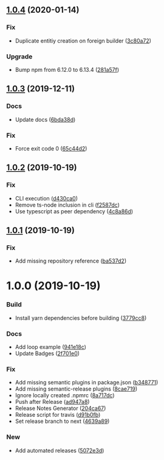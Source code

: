 ## [1.0.4](https://github.com/jeanfortheweb/typeorm-fixture-builder/compare/v1.0.3...v1.0.4) (2020-01-14)


### Fix

* Duplicate entitiy creation on foreign builder ([3c80a72](https://github.com/jeanfortheweb/typeorm-fixture-builder/commit/3c80a7221a5bd0161b8b3e0961a823196d8e7f59))

### Upgrade

* Bump npm from 6.12.0 to 6.13.4 ([281a57f](https://github.com/jeanfortheweb/typeorm-fixture-builder/commit/281a57f5f6f1e3ec57fc2d4bf40e7704ebb04ae1))

## [1.0.3](https://github.com/jeanfortheweb/typeorm-fixture-builder/compare/v1.0.2...v1.0.3) (2019-12-11)


### Docs

* Update docs ([6bda38d](https://github.com/jeanfortheweb/typeorm-fixture-builder/commit/6bda38d360168cd72d3cfd436b5bd77cdb2d5ab3))

### Fix

* Force exit code 0 ([65c44d2](https://github.com/jeanfortheweb/typeorm-fixture-builder/commit/65c44d2d576cc91e6c8fc895d9b0706e337c88bb))

## [1.0.2](https://github.com/jeanfortheweb/typeorm-fixture-builder/compare/v1.0.1...v1.0.2) (2019-10-19)


### Fix

* CLI execution ([d430ca0](https://github.com/jeanfortheweb/typeorm-fixture-builder/commit/d430ca00b06a9743af69fde0b5fa91013ad4c4e5))
* Remove ts-node inclusion in cli ([f2587dc](https://github.com/jeanfortheweb/typeorm-fixture-builder/commit/f2587dc11d2f36499f134ac530a5a470e8097fe0))
* Use typescript as peer dependency ([4c8a86d](https://github.com/jeanfortheweb/typeorm-fixture-builder/commit/4c8a86d38c73091b26a5043f410a224dd980bb6b))

## [1.0.1](https://github.com/jeanfortheweb/typeorm-fixture-builder/compare/v1.0.0...v1.0.1) (2019-10-19)


### Fix

* Add missing repository reference ([ba537d2](https://github.com/jeanfortheweb/typeorm-fixture-builder/commit/ba537d2c8e704beb43a620b2bf0fb4aa54a6bab8))

# 1.0.0 (2019-10-19)


### Build

* Install yarn dependencies before building ([3779cc8](https://github.com/jeanfortheweb/typeorm-fixture-builder/commit/3779cc85890f97ce9ed25c62f32fe436a3b1952c))

### Docs

* Add loop example ([941e18c](https://github.com/jeanfortheweb/typeorm-fixture-builder/commit/941e18cb4afe09d045fb2ae8f4c45039c2f67973))
* Update Badges ([2f701e0](https://github.com/jeanfortheweb/typeorm-fixture-builder/commit/2f701e054579a728883a06d22c2c17b0df0a6b5b))

### Fix

* Add missing semantic plugins in package.json ([b348771](https://github.com/jeanfortheweb/typeorm-fixture-builder/commit/b34877178b3e2519d8f5fcd57fe0c64b525313ce))
* Add missing semantic-release plugins ([8cae719](https://github.com/jeanfortheweb/typeorm-fixture-builder/commit/8cae7193503943e34b0b176b5e9c9168c35e53cf))
* Ignore locally created .npmrc ([8a717dc](https://github.com/jeanfortheweb/typeorm-fixture-builder/commit/8a717dc1d97bfcceeec19a036b9b647a50f31bc8))
* Push after Release ([ad947a8](https://github.com/jeanfortheweb/typeorm-fixture-builder/commit/ad947a83c0bf235fe1eb296bddeee274c9d7d28d))
* Release Notes Generator ([204ca67](https://github.com/jeanfortheweb/typeorm-fixture-builder/commit/204ca6742c17205aa77e538904da7d606160548f))
* Release script for travis ([d91b0fb](https://github.com/jeanfortheweb/typeorm-fixture-builder/commit/d91b0fba6efe28ec537b48e32e9ab912e3742a55))
* Set release branch to next ([4639a89](https://github.com/jeanfortheweb/typeorm-fixture-builder/commit/4639a895e2e945dca3116921ce4dbe342a2569ec))

### New

* Add automated releases ([5072e3d](https://github.com/jeanfortheweb/typeorm-fixture-builder/commit/5072e3d6c2e338928caa95df90cb89b4b9bb1972))

